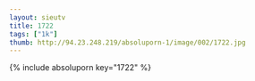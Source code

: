 ```yaml
--- 
layout: sieutv
title: 1722
tags: ["1k"]
thumb: http://94.23.248.219/absoluporn-1/image/002/1722.jpg
---
```

{% include absoluporn key="1722" %} 
